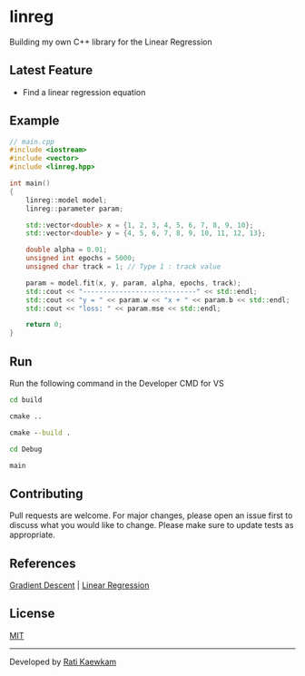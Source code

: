 # linreg
Building my own C++ library for the Linear Regression

## Latest Feature
- Find a linear regression equation

## Example
```c++
// main.cpp
#include <iostream>
#include <vector>
#include <linreg.hpp>

int main()
{
    linreg::model model;
    linreg::parameter param;

    std::vector<double> x = {1, 2, 3, 4, 5, 6, 7, 8, 9, 10};
    std::vector<double> y = {4, 5, 6, 7, 8, 9, 10, 11, 12, 13};

    double alpha = 0.01;
    unsigned int epochs = 5000;
    unsigned char track = 1; // Type 1 : track value

    param = model.fit(x, y, param, alpha, epochs, track);
    std::cout << "----------------------------" << std::endl;
    std::cout << "y = " << param.w << "x + " << param.b << std::endl;
    std::cout << "loss: " << param.mse << std::endl;

    return 0;
}
```

## Run
Run the following command in the Developer CMD for VS
```cmd
cd build
```
```cmd
cmake ..
```
```cmd
cmake --build .
```
```cmd
cd Debug
```
```cmd
main
```

## Contributing
Pull requests are welcome. For major changes, please open an issue first to discuss what you would like to change. Please make sure to update tests as appropriate.

## References
[Gradient Descent](https://github.com/ratikaewkam/GradientDescent) | 
[Linear Regression](https://github.com/ratikaewkam/LinearRegression)

## License
[MIT](https://choosealicense.com/licenses/mit/)

---
Developed by [Rati Kaewkam](https://github.com/ratikaewkam)